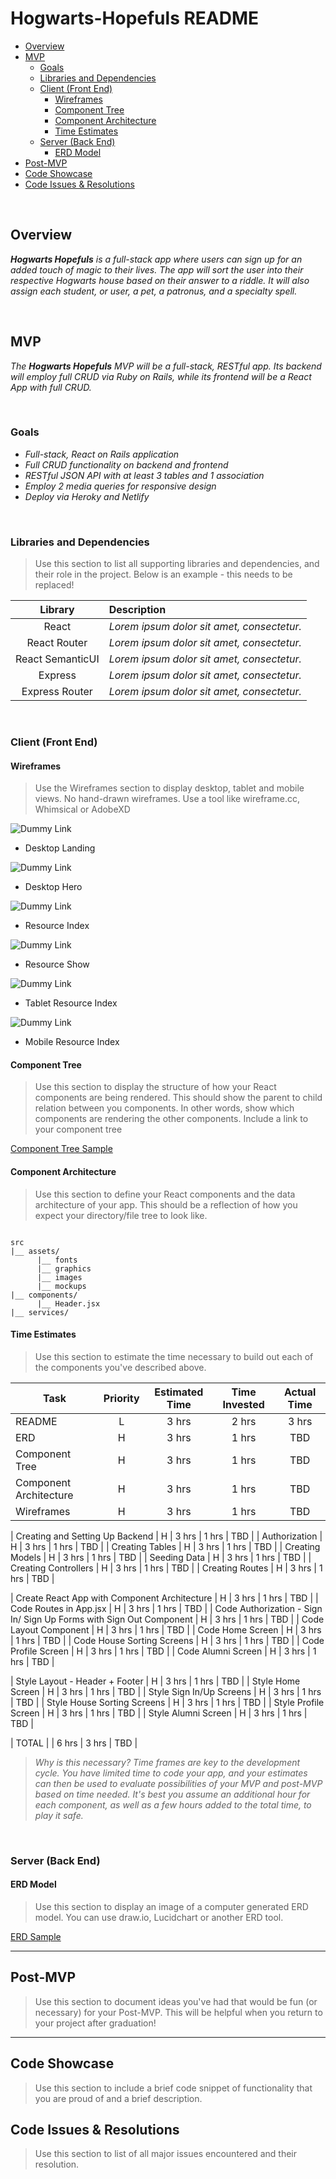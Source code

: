 # Hogwarts-Hopefuls README <!-- omit in toc -->
- [Overview](#overview)
- [MVP](#mvp)
  - [Goals](#goals)
  - [Libraries and Dependencies](#libraries-and-dependencies)
  - [Client (Front End)](#client-front-end)
    - [Wireframes](#wireframes)
    - [Component Tree](#component-tree)
    - [Component Architecture](#component-architecture)
    - [Time Estimates](#time-estimates)
  - [Server (Back End)](#server-back-end)
    - [ERD Model](#erd-model)
- [Post-MVP](#post-mvp)
- [Code Showcase](#code-showcase)
- [Code Issues & Resolutions](#code-issues--resolutions)

<br>

## Overview

_**Hogwarts Hopefuls** is a full-stack app where users can sign up for an added touch of magic to their lives. The app will sort the user into their respective Hogwarts house based on their answer to a riddle. It will also assign each student, or user, a pet, a patronus, and a specialty spell._


<br>

## MVP

_The **Hogwarts Hopefuls** MVP will be a full-stack, RESTful app. Its backend will employ full CRUD via Ruby on Rails, while its frontend will be a React App with full CRUD._

<br>

### Goals

- _Full-stack, React on Rails application_
- _Full CRUD functionality on backend and frontend_
- _RESTful JSON API with at least 3 tables and 1 association_
- _Employ 2 media queries for responsive design_
- _Deploy via Heroky and Netlify_

<br>

### Libraries and Dependencies

> Use this section to list all supporting libraries and dependencies, and their role in the project. Below is an example - this needs to be replaced!

|     Library      | Description                                |
| :--------------: | :----------------------------------------- |
|      React       | _Lorem ipsum dolor sit amet, consectetur._ |
|   React Router   | _Lorem ipsum dolor sit amet, consectetur._ |
| React SemanticUI | _Lorem ipsum dolor sit amet, consectetur._ |
|     Express      | _Lorem ipsum dolor sit amet, consectetur._ |
|  Express Router  | _Lorem ipsum dolor sit amet, consectetur._ |

<br>

### Client (Front End)

#### Wireframes

> Use the Wireframes section to display desktop, tablet and mobile views. No hand-drawn wireframes. Use a tool like wireframe.cc, Whimsical or AdobeXD

![Dummy Link](url)

- Desktop Landing

![Dummy Link](url)

- Desktop Hero

![Dummy Link](url)

- Resource Index

![Dummy Link](url)

- Resource Show

![Dummy Link](url)

- Tablet Resource Index

![Dummy Link](url)

- Mobile Resource Index

#### Component Tree

> Use this section to display the structure of how your React components are being rendered. This should show the parent to child relation between you components. In other words, show which components are rendering the other components. Include a link to your component tree

[Component Tree Sample](https://gist.git.generalassemb.ly/davidtwhitlatch/414107e2560ae0bb65e233570f2fe056#file-component-tree-png)

#### Component Architecture

> Use this section to define your React components and the data architecture of your app. This should be a reflection of how you expect your directory/file tree to look like. 

``` structure

src
|__ assets/
      |__ fonts
      |__ graphics
      |__ images
      |__ mockups
|__ components/
      |__ Header.jsx
|__ services/

```

#### Time Estimates

> Use this section to estimate the time necessary to build out each of the components you've described above.

| Task                | Priority | Estimated Time | Time Invested | Actual Time |
| ------------------- | :------: | :------------: | :-----------: | :---------: |
| README    |    L     |     3 hrs      |     2 hrs     |    3 hrs    |
| ERD |    H     |     3 hrs      |     1 hrs     |     TBD     |
| Component Tree |    H     |     3 hrs      |     1 hrs     |     TBD     |
| Component Architecture |    H     |     3 hrs      |     1 hrs     |     TBD     |
| Wireframes |    H     |     3 hrs      |     1 hrs     |     TBD     |

| Creating and Setting Up Backend |    H     |     3 hrs      |     1 hrs     |     TBD     |
| Authorization |    H     |     3 hrs      |     1 hrs     |     TBD     |
| Creating Tables |    H     |     3 hrs      |     1 hrs     |     TBD     |
| Creating Models |    H     |     3 hrs      |     1 hrs     |     TBD     |
| Seeding Data |    H     |     3 hrs      |     1 hrs     |     TBD     |
| Creating Controllers |    H     |     3 hrs      |     1 hrs     |     TBD     |
| Creating Routes |    H     |     3 hrs      |     1 hrs     |     TBD     |

| Create React App with Component Architecture |    H     |     3 hrs      |     1 hrs     |     TBD     |
| Code Routes in App.jsx |    H     |     3 hrs      |     1 hrs     |     TBD     |
| Code Authorization - Sign In/ Sign Up Forms with Sign Out Component |    H     |     3 hrs      |     1 hrs     |     TBD     |
| Code Layout Component |    H     |     3 hrs      |     1 hrs     |     TBD     |
| Code Home Screen |    H     |     3 hrs      |     1 hrs     |     TBD     |
| Code House Sorting Screens |    H     |     3 hrs      |     1 hrs     |     TBD     |
| Code Profile Screen |    H     |     3 hrs      |     1 hrs     |     TBD     |
| Code Alumni Screen |    H     |     3 hrs      |     1 hrs     |     TBD     |

| Style Layout - Header + Footer |    H     |     3 hrs      |     1 hrs     |     TBD     |
| Style Home Screen |    H     |     3 hrs      |     1 hrs     |     TBD     |
| Style Sign In/Up Screens |    H     |     3 hrs      |     1 hrs     |     TBD     |
| Style House Sorting Screens |    H     |     3 hrs      |     1 hrs     |     TBD     |
| Style Profile Screen |    H     |     3 hrs      |     1 hrs     |     TBD     |
| Style Alumni Screen |    H     |     3 hrs      |     1 hrs     |     TBD     |

| TOTAL               |          |     6 hrs      |     3 hrs     |     TBD     |

> _Why is this necessary? Time frames are key to the development cycle. You have limited time to code your app, and your estimates can then be used to evaluate possibilities of your MVP and post-MVP based on time needed. It's best you assume an additional hour for each component, as well as a few hours added to the total time, to play it safe._

<br>

### Server (Back End)

#### ERD Model

> Use this section to display an image of a computer generated ERD model. You can use draw.io, Lucidchart or another ERD tool.

[ERD Sample](https://drive.google.com/file/d/1kLyQTZqfcA4jjKWQexfEkG2UspyclK8Q/view)
<br>

***

## Post-MVP

> Use this section to document ideas you've had that would be fun (or necessary) for your Post-MVP. This will be helpful when you return to your project after graduation!

***

## Code Showcase

> Use this section to include a brief code snippet of functionality that you are proud of and a brief description.

## Code Issues & Resolutions

> Use this section to list of all major issues encountered and their resolution.
